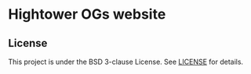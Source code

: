 # Hightower OGs website

## License

This project is under the BSD 3-clause License. See [LICENSE](LICENSE) for details.
